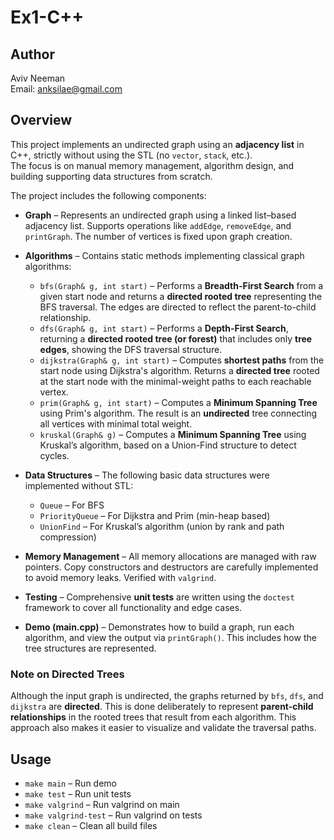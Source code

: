 # Ex1-C++

## Author
Aviv Neeman  
Email: anksilae@gmail.com

## Overview

This project implements an undirected graph using an **adjacency list** in C++, strictly without using the STL (no `vector`, `stack`, etc.).  
The focus is on manual memory management, algorithm design, and building supporting data structures from scratch.

The project includes the following components:

- **Graph** – Represents an undirected graph using a linked list–based adjacency list. Supports operations like `addEdge`, `removeEdge`, and `printGraph`. The number of vertices is fixed upon graph creation.
  
- **Algorithms** – Contains static methods implementing classical graph algorithms:
  - `bfs(Graph& g, int start)` – Performs a **Breadth-First Search** from a given start node and returns a **directed rooted tree** representing the BFS traversal. The edges are directed to reflect the parent-to-child relationship.
  - `dfs(Graph& g, int start)` – Performs a **Depth-First Search**, returning a **directed rooted tree (or forest)** that includes only **tree edges**, showing the DFS traversal structure.
  - `dijkstra(Graph& g, int start)` – Computes **shortest paths** from the start node using Dijkstra's algorithm. Returns a **directed tree** rooted at the start node with the minimal-weight paths to each reachable vertex.
  - `prim(Graph& g, int start)` – Computes a **Minimum Spanning Tree** using Prim's algorithm. The result is an **undirected** tree connecting all vertices with minimal total weight.
  - `kruskal(Graph& g)` – Computes a **Minimum Spanning Tree** using Kruskal’s algorithm, based on a Union-Find structure to detect cycles.

- **Data Structures** – The following basic data structures were implemented without STL:
  - `Queue` – For BFS
  - `PriorityQueue` – For Dijkstra and Prim (min-heap based)
  - `UnionFind` – For Kruskal’s algorithm (union by rank and path compression)

- **Memory Management** – All memory allocations are managed with raw pointers. Copy constructors and destructors are carefully implemented to avoid memory leaks. Verified with `valgrind`.

- **Testing** – Comprehensive **unit tests** are written using the `doctest` framework to cover all functionality and edge cases.

- **Demo (main.cpp)** – Demonstrates how to build a graph, run each algorithm, and view the output via `printGraph()`. This includes how the tree structures are represented.

### Note on Directed Trees

Although the input graph is undirected, the graphs returned by `bfs`, `dfs`, and `dijkstra` are **directed**. This is done deliberately to represent **parent-child relationships** in the rooted trees that result from each algorithm. This approach also makes it easier to visualize and validate the traversal paths.


## Usage

- `make main` – Run demo
- `make test` – Run unit tests
- `make valgrind` – Run valgrind on main
- `make valgrind-test` – Run valgrind on tests
- `make clean` – Clean all build files
